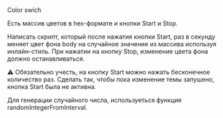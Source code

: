 Color swich



Есть массив цветов в hex-формате и кнопки Start и Stop.


Написать скрипт, который после нажатия кнопки Start, раз в секунду меняет цвет фона body на случайное значение из массива
 используя инлайн-стиль. При нажатии на кнопку Stop, изменение цвета фона должно останавливаться.

⚠️ Обязательно учесть, на кнопку Start можно нажать бесконечное количество раз. Сделать так, чтобы пока изменение темы запушено, кнопка Start была не активна.

Для генерации случайного числа, используеться функция randomIntegerFromInterval.

